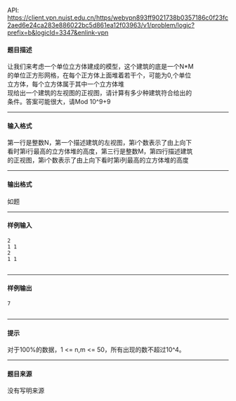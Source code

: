API: https://client.vpn.nuist.edu.cn/https/webvpn893ff9021738b0357186c0f23fc2aed6e24ca283e886022bc5d861ea12f03963/v1/problem/logic?prefix=b&logicId=3347&enlink-vpn

#### 题目描述

让我们来考虑一个单位立方体建成的模型，这个建筑的底是一个N\*M  
的单位正方形网格，在每个正方体上面堆着若干个，可能为0,个单位  
立方体，每个立方体属于其中一个立方体堆  
现给出一个建筑的左视图的正视图，请计算有多少种建筑符合给出的  
条件。答案可能很大，请Mod 10^9+9  

---

#### 输入格式

第一行是整数N，第一个描述建筑的左视图，第i个数表示了由上向下  
看时第i行最高的立方体堆的高度，第三行是整数M，第四行描述建筑  
的正视图，第i个数表示了由上向下看时第i列最高的立方体堆的高度  

---

#### 输出格式

如题

---

#### 样例输入
```
2
1 1 
2
1 1 
 
```

---

#### 样例输出
```
7


```

---

#### 提示

对于100%的数据，1 <= n,m <= 50，所有出现的数不超过10^4。  

---

#### 题目来源

没有写明来源